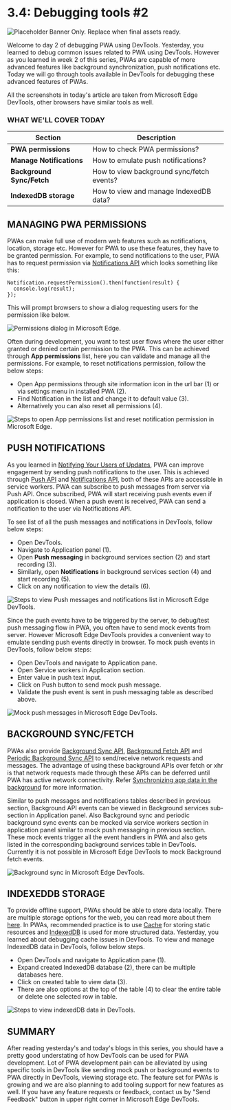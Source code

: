 # 3.4: Debugging tools #2

![Placeholder Banner Only. Replace when final assets ready.](_media/week3-placeholder.jpg)

Welcome to day 2 of debugging PWA using DevTools. Yesterday, you learned to debug common issues related to PWA using DevTools. However as you learned in week 2 of this series, PWAs are capable of more advanced features like background synchronization, push notifications etc. Today we will go through tools available in DevTools for debugging these advanced features of PWAs.

All the screenshots in today's article are taken from Microsoft Edge DevTools, other browsers have similar tools as well.
### WHAT WE'LL COVER TODAY

| Section | Description |
| ------- | ----------- |
| **PWA permissions** | How to check PWA permissions? |
| **Manage Notifications** | How to emulate push notifications? |
| **Background Sync/Fetch** | How to view background sync/fetch events? |
| **IndexedDB storage** | How to view and manage IndexedDB data? |

## MANAGING PWA PERMISSIONS
PWAs can make full use of modern web features such as notifications, location, storage etc. However for PWA to use these features, they have to be granted permission. For example, to send notifications to the user, PWA has to request permission via [Notifications API](https://developer.mozilla.org/en-US/docs/Web/API/Notifications_API) which looks something like this:

```
Notification.requestPermission().then(function(result) {
  console.log(result);
});
```

This will prompt browsers to show a dialog requesting users for the permission like below.

![Permissions dialog in Microsoft Edge.](_media/day-04-permission-dialog.png)

Often during development, you want to test user flows where the user either granted or denied certain permission to the PWA.  This can be achieved through **App permissions** list, here you can validate and manage all the permissions. For example, to reset notifications permission, follow the below steps:

  - Open App permissions through site information icon in the url bar (1) or via settings menu in installed PWA (2).
  - Find Notification in the list and change it to default value (3).
  - Alternatively you can also reset all permissions (4).

![Steps to open App permissions list and reset notification permission in Microsoft Edge.](_media/day-04-all-permission.png)

## PUSH NOTIFICATIONS
As you learned in [Notifying Your Users of Updates](../advanced-capabilities/07.md), PWA can improve engagement by sending push notifications to the user. This is achieved through [Push API](https://developer.mozilla.org/en-US/docs/Web/API/Push_API) and [Notifications API](https://developer.mozilla.org/en-US/docs/Web/API/Notifications_API), both of these APIs are accessible in service workers. PWA can subscribe to push messages from server via Push API. Once subscribed, PWA will start receiving push events even if application is closed. When a push event is received, PWA can send a notification to the user via Notifications API.

To see list of all the push messages and notifications in DevTools, follow below steps:
  - Open DevTools.
  - Navigate to Application panel (1).
  - Open **Push messaging** in background services section (2) and start recording (3).
  - Similarly, open **Notifications** in background services section (4) and start recording (5).
  - Click on any notification to view the details (6). 

![Steps to view Push messages and notifications list in Microsoft Edge DevTools.](_media/day-04-notifications-table.png)

Since the push events have to be triggered by the server, to debug/test push messaging flow in PWA, you often have to send mock events from server. However Microsoft Edge DevTools provides a convenient way to emulate sending push events directly in browser. To mock push events in DevTools, follow below steps:
  - Open DevTools and navigate to Application pane.
  - Open Service workers in Application section.
  - Enter value in push text input.
  - Click on Push button to send mock push message.
  - Validate the push event is sent in push messaging table as described above.

![Mock push messages in Microsoft Edge DevTools.](_media/day-04-push-messages-mock.png)

## BACKGROUND SYNC/FETCH
PWAs also provide [Background Sync API](https://developer.mozilla.org/en-US/docs/Web/API/Background_Synchronization_API), [Background Fetch API](https://developer.mozilla.org/en-US/docs/Web/API/Background_Fetch_API) and [Periodic Background Sync API](https://developer.mozilla.org/en-US/docs/Web/API/Web_Periodic_Background_Synchronization_API) to send/receive network requests and messages. The advantage of using these background APIs over fetch or xhr is that network requests made through these APIs can be deferred until PWA has active network connectivity. Refer [Synchronizing app data in the background](../advanced-capabilities/06.md) for more information.

Similar to push messages and notifications tables described in previous section, Background API events can be viewed in Background services sub-section in Application panel. Also Background sync and periodic background sync events can be mocked via service workers section in application panel similar to mock push messaging in previous section. These mock events trigger all the event handlers in PWA and also gets listed in the corresponding background services table in DevTools. Currently it is not possible in Microsoft Edge DevTools to mock Background fetch events.

![Background sync in Microsoft Edge DevTools.](_media/day-04-background-services.png)

## INDEXEDDB STORAGE
To provide offline support, PWAs should be able to store data locally. There are multiple storage options for the web, you can read more about them [here](https://web.dev/storage-for-the-web/). In PWAs, recommended practice is to use [Cache](https://developer.mozilla.org/en-US/docs/Web/API/CacheStorage) for storing static resources and [IndexedDB](https://developer.mozilla.org/en-US/docs/Web/API/IndexedDB_API) is used for more structured data. Yesterday, you learned about debugging cache issues in DevTools. To view and manage IndexedDB data in DevTools, follow below steps.
  - Open DevTools and navigate to Application pane (1).
  - Expand created IndexedDB database (2), there can be multiple databases here.
  - Click on created table to view data (3).
  - There are also options at the top of the table (4) to clear the entire table or delete one selected row in table.

![Steps to view indexedDB data in DevTools.](_media/day-04-indexeddb.png)

## SUMMARY
After reading yesterday's and today's blogs in this series, you should have a pretty good understating of how DevTools can be used for PWA development. Lot of PWA development pain can be alleviated by using specific tools in DevTools like sending mock push or background events to PWA directly in DevTools, viewing storage etc. The feature set for PWAs is growing and we are also planning to add tooling support for new features as well. If you have any feature requests or feedback, contact us by "Send Feedback" button in upper right corner in Microsoft Edge DevTools.
